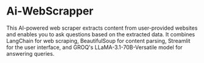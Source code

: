 # Ai-WebScrapper
This AI-powered web scraper extracts content from user-provided websites and enables you to ask questions based on the extracted data. It combines LangChain for web scraping, BeautifulSoup for content parsing, Streamlit for the user interface, and GROQ's LLaMA-3.1-70B-Versatile model for answering queries.
